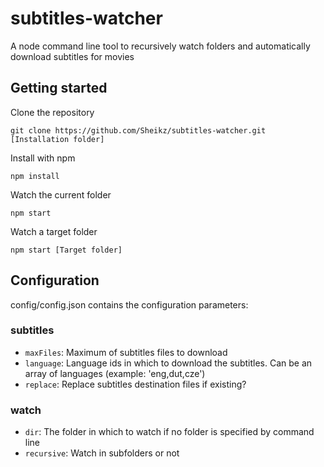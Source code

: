 # subtitles-watcher
A node command line tool to recursively watch folders and automatically download subtitles for movies
## Getting started
Clone the repository 
```
git clone https://github.com/Sheikz/subtitles-watcher.git [Installation folder]
```
Install with npm
```
npm install
```
Watch the current folder
```
npm start
```
Watch a target folder
```
npm start [Target folder]
```

## Configuration
config/config.json contains the configuration parameters:

### subtitles
* `maxFiles`: Maximum of subtitles files to download
* `language`: Language ids in which to download the subtitles. Can be an array of languages (example: 'eng,dut,cze')
* `replace`: Replace subtitles destination files if existing?
### watch
* `dir`: The folder in which to watch if no folder is specified by command line
* `recursive`: Watch in subfolders or not
